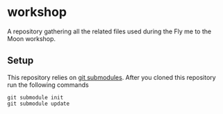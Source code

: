 # workshop
A repository gathering all the related files used during the Fly me to the Moon workshop.

## Setup
This repository relies on [git submodules][submodules]. After you cloned this
repository run the following commands

```shell
git submodule init
git submodule update
```

[submodules]: https://git-scm.com/book/en/v2/Git-Tools-Submodules
